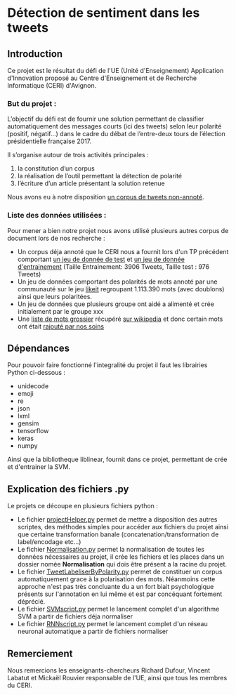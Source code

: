 # Détection de sentiment dans les tweets

## Introduction 

Ce projet est le résultat du défi de l'UE (Unité d'Enseignement) Application d'Innovation proposé au Centre d'Enseignement et de Recherche Informatique (CERI) d'Avignon.

### But du projet :

L’objectif du défi est de fournir une solution permettant de classifier automatiquement des
messages courts (ici des tweets) selon leur polarité (positif, négatif…) dans le cadre du débat de
l’entre-deux tours de l’élection présidentielle française 2017. 

Il s’organise autour de trois activités principales : 

1) la constitution d’un corpus 
2) la réalisation de l’outil permettant la détection de polarité
3) l’écriture d’un article présentant la solution retenue

Nous avons eu à notre disposition [un corpus de tweets non-annoté](Data/unlabeled.xml). 

### Liste des données utilisées :

Pour mener a bien notre projet nous avons utilisé plusieurs autres corpus de document lors de nos recherche :
* Un corpus déja annoté que le CERI nous a fournit lors d'un TP précédent comportant [un jeu de donnée de test](Data/data_deft2017/task1-testGold.csv) et [un jeu de donnée d'entrainement](Data/data_deft2017/task1-train.csv) (Taille Entrainement: 3906 Tweets, Taille test : 976 Tweets) 
* Un jeu de données comportant des polarités de mots annoté par une communauté sur le jeu [likeit](http://www.jeuxdemots.org/likeit.php) regroupant 1.113.390 mots (avec doublons) ainsi que leurs polaritées.  
* Un jeu de données que plusieurs groupe ont aidé a alimenté et crée initialement par le groupe xxx
* Une [liste de mots grossier](Data/MotsGrossiers) récupéré [sur wikipedia](https://fr.wiktionary.org/wiki/Cat%C3%A9gorie:Insultes_en_fran%C3%A7ais) et donc certain mots ont était [rajouté par nos soins](Data/MotsGrossiers/MGSupplementaire.txt)

## Dépendances

Pour pouvoir faire fonctionné l'integralité du projet il faut les librairies Python ci-dessous :
* unidecode
* emoji
* re
* json
* lxml
* gensim
* tensorflow
* keras
* numpy

Ainsi que la bibliotheque liblinear, fournit dans ce projet, permettant de crée et d'entrainer la SVM.

## Explication des fichiers .py

Le projets ce découpe en plusieurs fichiers python :
* Le fichier [projectHelper.py](projectHelper.py) permet de mettre a disposition des autres scriptes, des méthodes simples pour accéder aux fichiers du projet ainsi que certaine transformation banale (concatenation/transformation de label/encodage etc...)
* Le fichier [Normalisation.py](Normalisation.py) permet la normalisation de toutes les données nécessaires au projet, il crée les fichiers et les places dans un dossier nomée **Normalisation** qui dois être présent a la racine du projet.
* Le fichier [TweetLabeliserByPolarity.py](TweetLabeliserByPolarity.py) permet de constituer un corpus automatiquement grace à la polarisation des mots. Néanmoins cette approche n'est pas très concluante du a un fort biait psychologique présents sur l'annotation en lui même et est par concéquant fortement déprécié. 
* Le fichier [SVMscript.py](SVMscript.py) permet le lancement complet d'un algorithme SVM a partir de fichiers déja normaliser
* Le fichier [RNNscript.py](RNNscript.py) permet le lancement complet d'un réseau neuronal automatique a partir de fichiers normaliser 

## Remerciement 

Nous remercions les enseignants-chercheurs Richard Dufour, Vincent Labatut et Mickaël Rouvier responsable de l'UE, ainsi que tous les membres du CERI.

